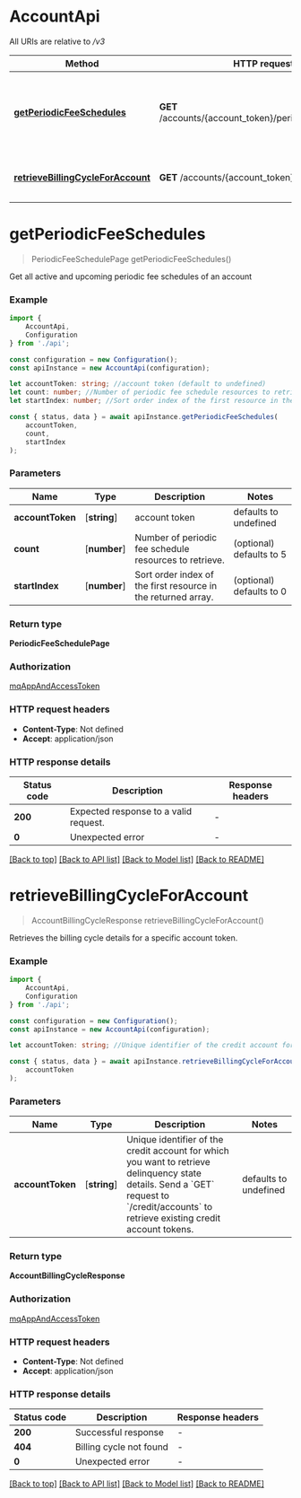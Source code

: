 # AccountApi

All URIs are relative to */v3*

|Method | HTTP request | Description|
|------------- | ------------- | -------------|
|[**getPeriodicFeeSchedules**](#getperiodicfeeschedules) | **GET** /accounts/{account_token}/periodicfeeschedules | Get all active and upcoming periodic fee schedules of an account|
|[**retrieveBillingCycleForAccount**](#retrievebillingcycleforaccount) | **GET** /accounts/{account_token}/billingcycle | Get billing cycle by account token|

# **getPeriodicFeeSchedules**
> PeriodicFeeSchedulePage getPeriodicFeeSchedules()

Get all active and upcoming periodic fee schedules of an account

### Example

```typescript
import {
    AccountApi,
    Configuration
} from './api';

const configuration = new Configuration();
const apiInstance = new AccountApi(configuration);

let accountToken: string; //account token (default to undefined)
let count: number; //Number of periodic fee schedule resources to retrieve. (optional) (default to 5)
let startIndex: number; //Sort order index of the first resource in the returned array. (optional) (default to 0)

const { status, data } = await apiInstance.getPeriodicFeeSchedules(
    accountToken,
    count,
    startIndex
);
```

### Parameters

|Name | Type | Description  | Notes|
|------------- | ------------- | ------------- | -------------|
| **accountToken** | [**string**] | account token | defaults to undefined|
| **count** | [**number**] | Number of periodic fee schedule resources to retrieve. | (optional) defaults to 5|
| **startIndex** | [**number**] | Sort order index of the first resource in the returned array. | (optional) defaults to 0|


### Return type

**PeriodicFeeSchedulePage**

### Authorization

[mqAppAndAccessToken](../README.md#mqAppAndAccessToken)

### HTTP request headers

 - **Content-Type**: Not defined
 - **Accept**: application/json


### HTTP response details
| Status code | Description | Response headers |
|-------------|-------------|------------------|
|**200** | Expected response to a valid request. |  -  |
|**0** | Unexpected error |  -  |

[[Back to top]](#) [[Back to API list]](../README.md#documentation-for-api-endpoints) [[Back to Model list]](../README.md#documentation-for-models) [[Back to README]](../README.md)

# **retrieveBillingCycleForAccount**
> AccountBillingCycleResponse retrieveBillingCycleForAccount()

Retrieves the billing cycle details for a specific account token.

### Example

```typescript
import {
    AccountApi,
    Configuration
} from './api';

const configuration = new Configuration();
const apiInstance = new AccountApi(configuration);

let accountToken: string; //Unique identifier of the credit account for which you want to retrieve delinquency state details.  Send a `GET` request to `/credit/accounts` to retrieve existing credit account tokens. (default to undefined)

const { status, data } = await apiInstance.retrieveBillingCycleForAccount(
    accountToken
);
```

### Parameters

|Name | Type | Description  | Notes|
|------------- | ------------- | ------------- | -------------|
| **accountToken** | [**string**] | Unique identifier of the credit account for which you want to retrieve delinquency state details.  Send a &#x60;GET&#x60; request to &#x60;/credit/accounts&#x60; to retrieve existing credit account tokens. | defaults to undefined|


### Return type

**AccountBillingCycleResponse**

### Authorization

[mqAppAndAccessToken](../README.md#mqAppAndAccessToken)

### HTTP request headers

 - **Content-Type**: Not defined
 - **Accept**: application/json


### HTTP response details
| Status code | Description | Response headers |
|-------------|-------------|------------------|
|**200** | Successful response |  -  |
|**404** | Billing cycle not found |  -  |
|**0** | Unexpected error |  -  |

[[Back to top]](#) [[Back to API list]](../README.md#documentation-for-api-endpoints) [[Back to Model list]](../README.md#documentation-for-models) [[Back to README]](../README.md)

